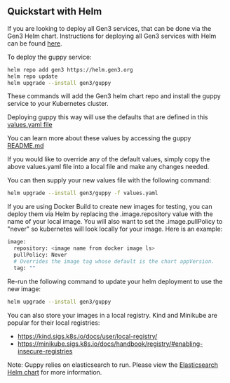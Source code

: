 ## Quickstart with Helm

If you are looking to deploy all Gen3 services, that can be done via the Gen3 Helm chart.
Instructions for deploying all Gen3 services with Helm can be found [here](https://github.com/uc-cdis/gen3-helm#readme).

To deploy the guppy service:
```bash
helm repo add gen3 https://helm.gen3.org
helm repo update
helm upgrade --install gen3/guppy
```
These commands will add the Gen3 helm chart repo and install the guppy service to your Kubernetes cluster.

Deploying guppy this way will use the defaults that are defined in this [values.yaml file](https://github.com/uc-cdis/gen3-helm/blob/master/helm/guppy/values.yaml)

You can learn more about these values by accessing the guppy [README.md](https://github.com/uc-cdis/gen3-helm/blob/master/helm/guppy/README.md)

If you would like to override any of the default values, simply copy the above values.yaml file into a local file and make any changes needed.

You can then supply your new values file with the following command:
```bash
helm upgrade --install gen3/guppy -f values.yaml
```

If you are using Docker Build to create new images for testing, you can deploy them via Helm by replacing the .image.repository value with the name of your local image.
You will also want to set the .image.pullPolicy to "never" so kubernetes will look locally for your image.
Here is an example:
```bash
image:
  repository: <image name from docker image ls>
  pullPolicy: Never
  # Overrides the image tag whose default is the chart appVersion.
  tag: ""
```

Re-run the following command to update your helm deployment to use the new image:
```bash
helm upgrade --install gen3/guppy
```

You can also store your images in a local registry. Kind and Minikube are popular for their local registries:
- https://kind.sigs.k8s.io/docs/user/local-registry/
- https://minikube.sigs.k8s.io/docs/handbook/registry/#enabling-insecure-registries

Note: Guppy relies on elasticsearch to run. Please view the [Elasticsearch Helm chart](https://github.com/uc-cdis/gen3-helm/tree/master/helm/etl) for more information.

